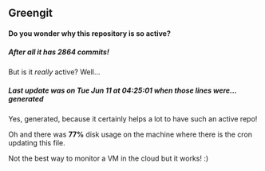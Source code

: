 ## Greengit

#### Do you wonder why this repository is so active?

##### After all it has 2864 commits!

But is it *really* active? Well...

##### Last update was on Tue Jun 11 at 04:25:01 when those lines were... generated

Yes, generated, because it certainly helps a lot to have such an active repo!

Oh and there was **77%** disk usage on the machine
where there is the cron updating this file.

Not the best way to monitor a VM in the cloud but it works! :)
